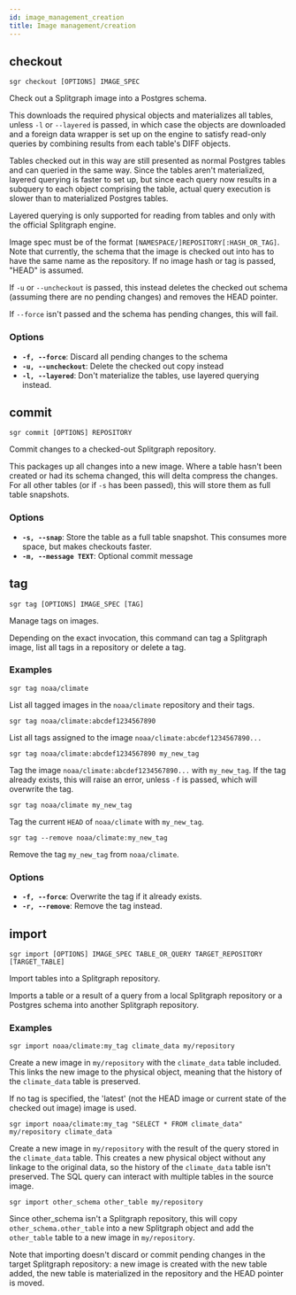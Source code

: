 ```yaml
---
id: image_management_creation
title: Image management/creation
---
```


## checkout

```sgr checkout [OPTIONS] IMAGE_SPEC```

Check out a Splitgraph image into a Postgres schema.

This downloads the required physical objects and materializes all tables, unless ``-l`` or ``--layered`` is passed,
in which case the objects are downloaded and a foreign data wrapper is set up on the engine to satisfy read-only
queries by combining results from each table's DIFF objects.

Tables checked out in this way are still presented as normal Postgres tables and can queried in the same way.
Since the tables aren't materialized, layered querying is faster to set up, but since each query now results in a
subquery to each object comprising the table, actual query execution is slower than to materialized Postgres tables.

Layered querying is only supported for reading from tables and only with the official Splitgraph engine.

Image spec must be of the format ``[NAMESPACE/]REPOSITORY[:HASH_OR_TAG]``. Note that currently, the schema that the
image is checked out into has to have the same name as the repository. If no image hash or tag is passed,
"HEAD" is assumed.

If ``-u`` or ``--uncheckout`` is passed, this instead deletes the checked out schema (assuming there are no pending
changes) and removes the HEAD pointer.

If ``--force`` isn't passed and the schema has pending changes, this will fail.

### Options

  * **`-f, --force`**: Discard all pending changes to the schema
  * **`-u, --uncheckout`**: Delete the checked out copy instead
  * **`-l, --layered`**: Don't materialize the tables, use layered querying instead.

## commit

```sgr commit [OPTIONS] REPOSITORY```

Commit changes to a checked-out Splitgraph repository.

This packages up all changes into a new image. Where a table hasn't been created or had its schema changed,
this will delta compress the changes. For all other tables (or if ``-s`` has been passed), this will
store them as full table snapshots.

### Options

  * **`-s, --snap`**: Store the table as a full table snapshot. This consumes more space, but makes checkouts faster.
  * **`-m, --message TEXT`**: Optional commit message

## tag

```sgr tag [OPTIONS] IMAGE_SPEC [TAG]```

Manage tags on images.

Depending on the exact invocation, this command can tag a Splitgraph image,
list all tags in a repository or delete a tag.

### Examples

``sgr tag noaa/climate``

List all tagged images in the ``noaa/climate`` repository and their tags.

``sgr tag noaa/climate:abcdef1234567890``

List all tags assigned to the image ``noaa/climate:abcdef1234567890...``

``sgr tag noaa/climate:abcdef1234567890 my_new_tag``

Tag the image ``noaa/climate:abcdef1234567890...`` with ``my_new_tag``. If the tag already exists, this will
raise an error, unless ``-f`` is passed, which will overwrite the tag.

``sgr tag noaa/climate my_new_tag``

Tag the current ``HEAD`` of ``noaa/climate`` with ``my_new_tag``.

``sgr tag --remove noaa/climate:my_new_tag``

Remove the tag ``my_new_tag`` from ``noaa/climate``.

### Options

  * **`-f, --force`**: Overwrite the tag if it already exists.
  * **`-r, --remove`**: Remove the tag instead.

## import

```sgr import [OPTIONS] IMAGE_SPEC TABLE_OR_QUERY TARGET_REPOSITORY [TARGET_TABLE]```

Import tables into a Splitgraph repository.

Imports a table or a result of a query from a local Splitgraph repository or a Postgres schema into another
Splitgraph repository.

### Examples

``sgr import noaa/climate:my_tag climate_data my/repository``

Create a new image in ``my/repository`` with the ``climate_data`` table included. This links the new image to
the physical object, meaning that the history of the ``climate_data`` table is preserved.

If no tag is specified, the 'latest' (not the HEAD image or current state of the checked out image)
image is used.

``sgr import noaa/climate:my_tag "SELECT * FROM climate_data" my/repository climate_data``

Create a new image in ``my/repository`` with the result of the query stored in the ``climate_data`` table. This
creates a new physical object without any linkage to the original data, so the history of the ``climate_data``
table isn't preserved. The SQL query can interact with multiple tables in the source image.

``sgr import other_schema other_table my/repository``

Since other_schema isn't a Splitgraph repository, this will copy ``other_schema.other_table``
into a new Splitgraph object and add the ``other_table`` table to a new image in ``my/repository``.

Note that importing doesn't discard or commit pending changes in the target Splitgraph repository: a new image
is created with the new table added, the new table is materialized in the repository and the HEAD pointer is moved.

